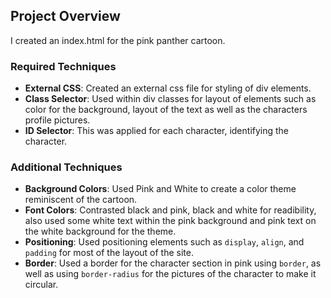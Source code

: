 ## Project Overview

I created an index.html for the pink panther cartoon.

### Required Techniques

- **External CSS**: Created an external css file for styling of div elements.
- **Class Selector**: Used within div classes for layout of elements such as color for the background, layout of the text as well as the characters profile pictures.
- **ID Selector**: This was applied for each character, identifying the character.

### Additional Techniques

- **Background Colors**: Used Pink and White to create a color theme reminiscent of the cartoon.
- **Font Colors**: Contrasted black and pink, black and white for readibility, 
                    also used some white text within the pink background and pink text on the white background for the theme.
- **Positioning**: Used positioning elements such as `display`, `align`, and `padding` for most of the layout of the site.
- **Border**: Used a border for the character section in pink using `border`, as well as using `border-radius` for the pictures of the character to make it circular.
